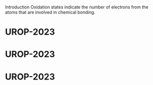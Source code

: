 Introduction
Oxidation states indicate the number of electrons from the atoms that are involved in chemical bonding.
# UROP-2023
# UROP-2023
# UROP-2023
